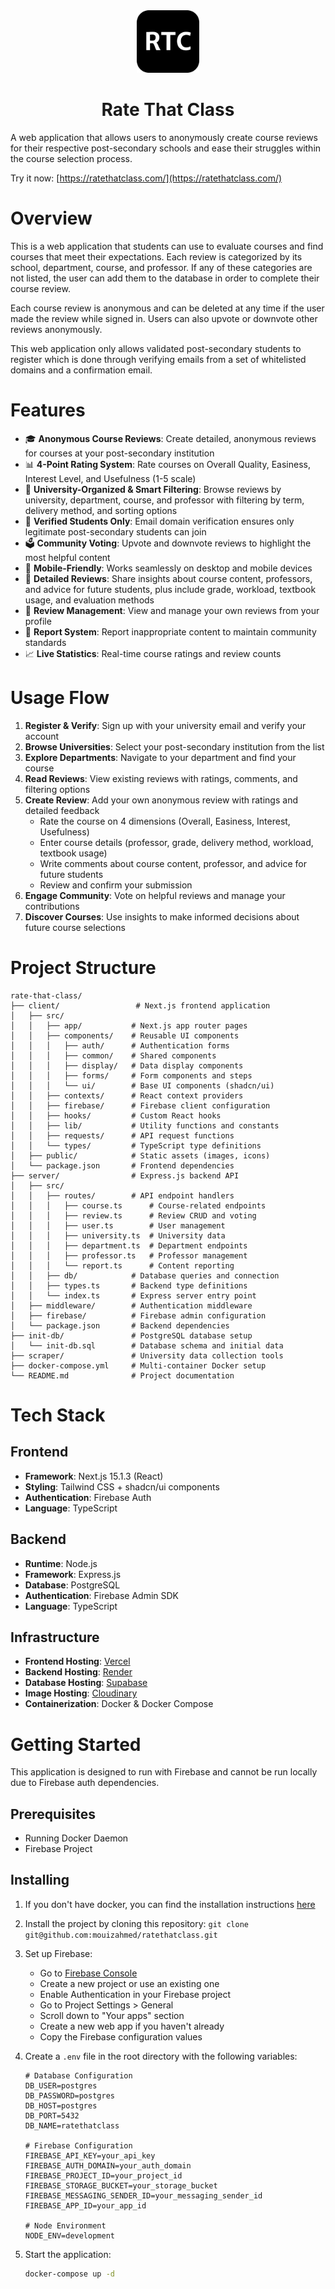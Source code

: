 <div align="center">
    <img alt="Logo" src="client/public/rtc_logo.png" width="100" />
</div>
<h1 align="center">
    Rate That Class
</h1>

A web application that allows users to anonymously create course reviews for their respective post-secondary schools and ease their struggles within the course selection process.

Try it now: [https://ratethatclass.com/](https://ratethatclass.com/)

# Overview

This is a web application that students can use to evaluate courses and find courses that meet their expectations. Each review is categorized by its school, department, course, and professor. If any of these categories are not listed, the user can add them to the database in order to complete their course review.

Each course review is anonymous and can be deleted at any time if the user made the review while signed in. Users can also upvote or downvote other reviews anonymously.

This web application only allows validated post-secondary students to register which is done through verifying emails from a set of whitelisted domains and a confirmation email.

# Features

- 🎓 **Anonymous Course Reviews**: Create detailed, anonymous reviews for courses at your post-secondary institution
- 📊 **4-Point Rating System**: Rate courses on Overall Quality, Easiness, Interest Level, and Usefulness (1-5 scale)
- 🏫 **University-Organized & Smart Filtering**: Browse reviews by university, department, course, and professor with filtering by term, delivery method, and sorting options
- 🔐 **Verified Students Only**: Email domain verification ensures only legitimate post-secondary students can join
- 🗳️ **Community Voting**: Upvote and downvote reviews to highlight the most helpful content
- 📱 **Mobile-Friendly**: Works seamlessly on desktop and mobile devices
- 💬 **Detailed Reviews**: Share insights about course content, professors, and advice for future students, plus include grade, workload, textbook usage, and evaluation methods
- 👤 **Review Management**: View and manage your own reviews from your profile
- 🚨 **Report System**: Report inappropriate content to maintain community standards
- 📈 **Live Statistics**: Real-time course ratings and review counts

# Usage Flow

1. **Register & Verify**: Sign up with your university email and verify your account
2. **Browse Universities**: Select your post-secondary institution from the list
3. **Explore Departments**: Navigate to your department and find your course
4. **Read Reviews**: View existing reviews with ratings, comments, and filtering options
5. **Create Review**: Add your own anonymous review with ratings and detailed feedback
   - Rate the course on 4 dimensions (Overall, Easiness, Interest, Usefulness)
   - Enter course details (professor, grade, delivery method, workload, textbook usage)
   - Write comments about course content, professor, and advice for future students
   - Review and confirm your submission
6. **Engage Community**: Vote on helpful reviews and manage your contributions
7. **Discover Courses**: Use insights to make informed decisions about future course selections

# Project Structure

```
rate-that-class/
├── client/                 # Next.js frontend application
│   ├── src/
│   │   ├── app/           # Next.js app router pages
│   │   ├── components/    # Reusable UI components
│   │   │   ├── auth/      # Authentication forms
│   │   │   ├── common/    # Shared components
│   │   │   ├── display/   # Data display components
│   │   │   ├── forms/     # Form components and steps
│   │   │   └── ui/        # Base UI components (shadcn/ui)
│   │   ├── contexts/      # React context providers
│   │   ├── firebase/      # Firebase client configuration
│   │   ├── hooks/         # Custom React hooks
│   │   ├── lib/           # Utility functions and constants
│   │   ├── requests/      # API request functions
│   │   └── types/         # TypeScript type definitions
│   ├── public/            # Static assets (images, icons)
│   └── package.json       # Frontend dependencies
├── server/                # Express.js backend API
│   ├── src/
│   │   ├── routes/        # API endpoint handlers
│   │   │   ├── course.ts      # Course-related endpoints
│   │   │   ├── review.ts      # Review CRUD and voting
│   │   │   ├── user.ts        # User management
│   │   │   ├── university.ts  # University data
│   │   │   ├── department.ts  # Department endpoints
│   │   │   ├── professor.ts   # Professor management
│   │   │   └── report.ts      # Content reporting
│   │   ├── db/            # Database queries and connection
│   │   ├── types.ts       # Backend type definitions
│   │   └── index.ts       # Express server entry point
│   ├── middleware/        # Authentication middleware
│   ├── firebase/          # Firebase admin configuration
│   └── package.json       # Backend dependencies
├── init-db/               # PostgreSQL database setup
│   └── init-db.sql        # Database schema and initial data
├── scraper/               # University data collection tools
├── docker-compose.yml     # Multi-container Docker setup
└── README.md              # Project documentation
```

# Tech Stack

## Frontend

- **Framework**: Next.js 15.1.3 (React)
- **Styling**: Tailwind CSS + shadcn/ui components
- **Authentication**: Firebase Auth
- **Language**: TypeScript

## Backend

- **Runtime**: Node.js
- **Framework**: Express.js
- **Database**: PostgreSQL
- **Authentication**: Firebase Admin SDK
- **Language**: TypeScript

## Infrastructure

- **Frontend Hosting**: [Vercel](https://vercel.com/)
- **Backend Hosting**: [Render](https://render.com/)
- **Database Hosting**: [Supabase](https://supabase.com/)
- **Image Hosting**: [Cloudinary](https://cloudinary.com/)
- **Containerization**: Docker & Docker Compose

# Getting Started

This application is designed to run with Firebase and cannot be run locally due to Firebase auth dependencies.

## Prerequisites

- Running Docker Daemon
- Firebase Project

## Installing

1. If you don't have docker, you can find the installation instructions [here](https://docs.docker.com/get-started/get-docker/)

2. Install the project by cloning this repository: `git clone git@github.com:mouizahmed/ratethatclass.git`

3. Set up Firebase:

   - Go to [Firebase Console](https://console.firebase.google.com/)
   - Create a new project or use an existing one
   - Enable Authentication in your Firebase project
   - Go to Project Settings > General
   - Scroll down to "Your apps" section
   - Create a new web app if you haven't already
   - Copy the Firebase configuration values

4. Create a `.env` file in the root directory with the following variables:

   ```
   # Database Configuration
   DB_USER=postgres
   DB_PASSWORD=postgres
   DB_HOST=postgres
   DB_PORT=5432
   DB_NAME=ratethatclass

   # Firebase Configuration
   FIREBASE_API_KEY=your_api_key
   FIREBASE_AUTH_DOMAIN=your_auth_domain
   FIREBASE_PROJECT_ID=your_project_id
   FIREBASE_STORAGE_BUCKET=your_storage_bucket
   FIREBASE_MESSAGING_SENDER_ID=your_messaging_sender_id
   FIREBASE_APP_ID=your_app_id

   # Node Environment
   NODE_ENV=development
   ```

5. Start the application:
   ```bash
   docker-compose up -d
   ```
